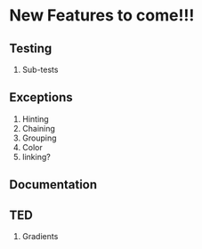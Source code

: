 # New Features to come!!!

## Testing
1. Sub-tests

## Exceptions
1. Hinting
2. Chaining
3. Grouping
4. Color
5. linking?

## Documentation

## TED
1. Gradients